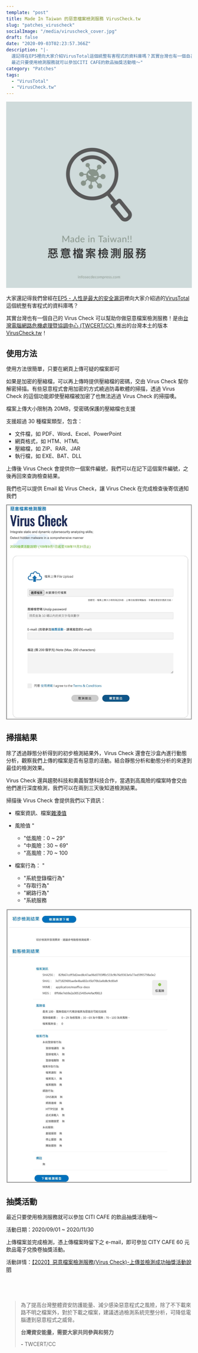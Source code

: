 ```yaml
---
template: "post"
title: Made In Taiwan 的惡意檔案檢測服務 VirusCheck.tw
slug: "patches_viruscheck"
socialImage: "/media/viruscheck_cover.jpg"
draft: false
date: "2020-09-03T02:23:57.366Z"
description: "|-
  還記得在EP5裡向大家介紹VirusTotal這個統整有害程式的資料庫嗎？其實台灣也有一個自己的Virus Check可以幫助你做惡意檔案檢測服務！
  最近只要使用檢測服務就可以參加CITI CAFE的飲品抽獎活動哦～"
category: "Patches"
tags:
  - "VirusTotal"
  - "VirusCheck.tw"
---
```


![](/media/viruscheck_cover.jpg)

大家還記得我們曾經在[EP5 - 人性是最大的安全漏洞](/posts/ep5-the-greatest-vulnerability-is-you-and-me/)裡向大家介紹過的[VirusTotal](https://www.virustotal.com/gui/)這個統整有害程式的資料庫嗎？

其實台灣也有一個自己的 Virus Check 可以幫助你做惡意檔案檢測服務！是由[台灣電腦網路危機處理暨協調中心 (TWCERT/CC) ](https://www.twcert.org.tw/tw/)推出的台灣本土的版本 [VirusCheck.tw](https://viruscheck.tw)！

## 使用方法

使用方法很簡單，只要在網頁上傳可疑的檔案即可

如果是加密的壓縮檔，可以再上傳時提供壓縮檔的密碼，交由 Virus Check 幫你解密掃描。有些惡意程式會用加密的方式繞過防毒軟體的掃描，透過 Virus Check 的這個功能即使壓縮檔被加密了也無法逃過 Virus Check 的掃描噢。

檔案上傳大小限制為 20MB，受密碼保護的壓縮檔也支援

支援超過 30 種檔案類型，包含：

- 文件檔，如 PDF、Word、Excel、PowerPoint
- 網頁格式，如 HTM、HTML
- 壓縮檔，如 ZIP、RAR、JAR
- 執行檔，如 EXE、BAT、DLL

上傳後 Virus Check 會提供你一個案件編號，我們可以在記下這個案件編號，之後再回來查詢檢查結果。

我們也可以提供 Email 給 Virus Check，讓 Virus Check 在完成檢查後寄信通知我們

![](/media/viruscheck_upload.jpg)

## 掃描結果

除了透過靜態分析得到的初步檢測結果外，Virus Check 還會在沙盒內進行動態分析，觀察我們上傳的檔案是否有惡意的活動。結合靜態分析和動態分析的來達到最佳的檢測效果。

Virus Check 還與趨勢科技和奧義智慧科技合作，當遇到高風險的檔案時會交由他們進行深度檢測，我們可以在兩到三天後知道檢測結果。

掃描後 Virus Check 會提供我們以下資訊：

- 檔案資訊、檔案[雜湊值](/posts/ep2-what-is-infosec/#雜湊函數-hash-function)
- 風險值
"
  - "低風險：0 ~ 29"
  - "中風險：30 ~ 69"
  - "高風險：70 ~ 100

- 檔案行為：
"
  - "系統登錄檔行為"
  - "存取行為"
  - "網路行為"
  - "系統服務

![](/media/viruscheck_report.jpg)

## 抽獎活動

最近只要使用檢測服務就可以參加 CITI CAFE 的飲品抽獎活動哦～

活動日期：2020/09/01 ~ 2020/11/30

上傳檔案並完成檢測，憑上傳檔案時留下之 e-mail，即可參加 CITY CAFE 60 元飲品電子兌換卷抽獎活動。

活動詳情：[【2020】惡意檔案檢測服務(Virus Check)-上傳並檢測成功抽獎活動說明](https://surl.twcert.org.tw/ckfxR)

<p>&nbsp;</p>
<p>&nbsp;</p>

> 為了提高台灣整體資安防護能量、減少感染惡意程式之風險，除了不下載來路不明之檔案外，對於下載之檔案，建議透過檢測系統完整分析，可降低電腦遭到惡意程式之威脅。
>
> **台灣資安能量，需要大家共同參與和努力**
>
> **\-** TWCERT/CC

